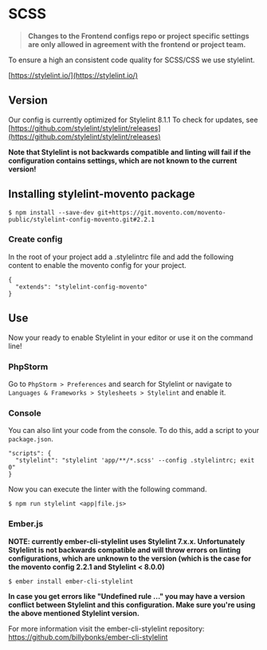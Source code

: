 # SCSS

> **Changes to the Frontend configs repo or project specific settings are only allowed in agreement with the frontend  or project team.**

To ensure a high an consistent code quality for SCSS/CSS we use stylelint.

[https://stylelint.io/](https://stylelint.io/)

## Version

Our config is currently optimized for Stylelint 8.1.1 To check for updates, see [https://github.com/stylelint/stylelint/releases](https://github.com/stylelint/stylelint/releases)

**Note that Stylelint is not backwards compatible and linting will fail if the configuration contains settings, which are not known to the current version!**

## Installing stylelint-movento package

```shell
$ npm install --save-dev git+https://git.movento.com/movento-public/stylelint-config-movento.git#2.2.1
```

### Create config

In the root of your project add a .stylelintrc file and add the following content to enable the movento config for your project.

```
{
  "extends": "stylelint-config-movento"
}

```

## Use

Now your ready to enable Stylelint in your editor or use it on the command line!

### PhpStorm

Go to `PhpStorm > Preferences` and search for Stylelint or navigate to `Languages & Frameworks > Stylesheets > Stylelint` and enable it.

### Console

You can also lint your code from the console. To do this, add a script to your `package.json`.

```
"scripts": {
  "stylelint": "stylelint 'app/**/*.scss' --config .stylelintrc; exit 0"
}
```

Now you can execute the linter with the following command.

```
$ npm run stylelint <app|file.js>
```

### Ember.js

**NOTE: currently ember-cli-stylelint uses Stylelint 7.x.x. Unfortunately Stylelint is not backwards compatible and will throw errors on linting configurations, which are unknown to the version (which is the case for the movento config 2.2.1 and Stylelint < 8.0.0)**

```
$ ember install ember-cli-stylelint
```

**In case you get errors like "Undefined rule ..." you may have a version conflict between Stylelint and this configuration. Make sure you're using the above mentioned Stylelint version.**

For more information visit the ember-cli-stylelint repository: https://github.com/billybonks/ember-cli-stylelint
